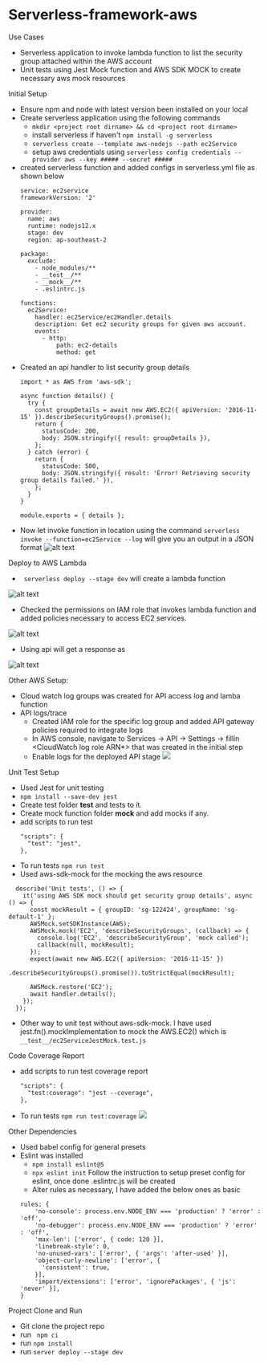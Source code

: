 # Serverless-framework-aws
Use Cases
  - Serverless application to invoke lambda function to list the security group attached within the AWS account
  - Unit tests using Jest Mock function and AWS SDK MOCK to create necessary aws mock resources
  
Initial Setup
  - Ensure npm and node with latest version been installed on your local
  - Create serverless application using the following commands
    - ```mkdir <project root dirname> && cd <project root dirname>```
    - install serverless if haven't ```npm install -g serverless```
    - ```serverless create --template aws-nodejs --path ec2Service```
    - setup aws credentials using ```serverless config credentials --provider aws --key ##### --secret #####```
  - created serverless function and added configs in serverless.yml file as shown below
    ```
    service: ec2service
    frameworkVersion: '2'

    provider:
      name: aws
      runtime: nodejs12.x
      stage: dev
      region: ap-southeast-2

    package:
      exclude:
        - node_modules/**
        - __test__/**
        - __mock__/**
        - .eslintrc.js

    functions:
      ec2Service:
        handler: ec2Service/ec2Handler.details
        description: Get ec2 security groups for given aws account.
        events:
          - http:
              path: ec2-details
              method: get
     ```
  - Created an api handler to list security group details
    ```
    import * as AWS from 'aws-sdk';

    async function details() {
      try {
        const groupDetails = await new AWS.EC2({ apiVersion: '2016-11-15' }).describeSecurityGroups().promise();
        return {
          statusCode: 200,
          body: JSON.stringify({ result: groupDetails }),
        };
      } catch (error) {
        return {
          statusCode: 500,
          body: JSON.stringify({ result: 'Error! Retrieving security group details failed.' }),
        };
      }
    }

    module.exports = { details };
    ```
  - Now let invoke function in location using the command
    ```serverless invoke --function=ec2Service --log```
    will give you an output in a JSON format
    ![alt text](https://github.com/pjudit123/serverless-framework-aws/blob/master/ouput_images/local_output.PNG)

Deploy to AWS Lambda
  - ``` serverless deploy --stage dev``` will create a lambda function
  
  ![alt text](https://github.com/pjudit123/serverless-framework-aws/blob/master/ouput_images/lambda_api.PNG)
  
  - Checked the permissions on IAM role that invokes lambda function and added policies necessary to access EC2 services.
  
  ![alt text](https://github.com/pjudit123/serverless-framework-aws/blob/master/ouput_images/iam-role.PNG)
  
  - Using api will get a response as 
  
  ![alt text](https://github.com/pjudit123/serverless-framework-aws/blob/master/ouput_images/api_response.PNG)
  
Other AWS Setup:
  - Cloud watch log groups was created for API access log and lamba function
  - API logs/trace
    - Created IAM role for the specific log group and added API gateway policies required to integrate logs
    - In AWS console, navigate to Services -> API -> Settings -> fillin <CloudWatch log role ARN*> that was created in the initial step
    - Enable logs for the deployed API stage
    ![](https://github.com/pjudit123/serverless-framework-aws/blob/master/ouput_images/cloud_watch.PNG)

Unit Test Setup
  - Used Jest for unit testing
  - ```npm install --save-dev jest```
  - Create test folder __test__ and tests to it.
  - Create mock function folder __mock__ and add mocks if any.
  - add scripts to run test 
    ```
    "scripts": {
      "test": "jest",
    },
    ```
  - To run tests ```npm run test```  
  - Used aws-sdk-mock for the mocking the aws resource
  ```
    describe('Unit tests', () => {
      it('using AWS SDK mock should get security group details', async () => {
        const mockResult = { groupID: 'sg-122424', groupName: 'sg-default-1' };
        AWSMock.setSDKInstance(AWS);
        AWSMock.mock('EC2', 'describeSecurityGroups', (callback) => {
          console.log('EC2', 'describeSecurityGroup', 'mock called');
          callback(null, mockResult);
        });
        expect(await new AWS.EC2({ apiVersion: '2016-11-15' })
          .describeSecurityGroups().promise()).toStrictEqual(mockResult);

        AWSMock.restore('EC2');
        await handler.details();
      });
    });
  ```
  - Other way to unit test without aws-sdk-mock. 
  I have used jest.fn().mockImplementation to mock the AWS.EC2() which is ```__test__/ec2ServiceJestMock.test.js```

Code Coverage Report

  - add scripts to run test coverage report
    ```
    "scripts": {
      "test:coverage": "jest --coverage",
    },
    ```
  - To run tests ```npm run test:coverage``` 
  ![](https://github.com/pjudit123/serverless-framework-aws/blob/master/ouput_images/code_coverage_report.PNG)

Other Dependencies
  - Used babel config for general presets
  - Eslint was installed 
    - ```npm install eslint@5```
    - ```npx eslint init```
    Follow the instruction to setup preset config for eslint, once done .eslintrc.js will be created
    - Alter rules as necessary, I have added the below ones as basic
    ```
    rules: {
        'no-console': process.env.NODE_ENV === 'production' ? 'error' : 'off',
        'no-debugger': process.env.NODE_ENV === 'production' ? 'error' : 'off',
        'max-len': ['error', { code: 120 }],
        'linebreak-style': 0,
        'no-unused-vars': ['error', { 'args': 'after-used' }],
        'object-curly-newline': ['error', {
          'consistent': true,
        }],
        'import/extensions': ['error', 'ignorePackages', { 'js':  'never' }],
    }
    ```

Project Clone and Run
  - Git clone the project repo
  - run ``` npm ci```
  - run ``` npm install ```
  - run ```server deploy --stage dev```
